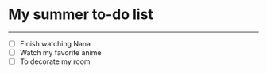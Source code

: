 # My summer to-do list
____

- [ ] Finish watching Nana
- [ ] Watch my favorite anime
- [ ] To decorate my room